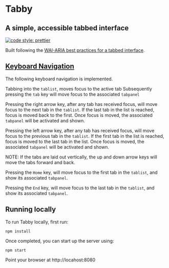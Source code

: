 # Tabby

## A simple, accessible tabbed interface

[![code style: prettier](https://img.shields.io/badge/code_style-prettier-ff69b4.svg?style=flat-square)](https://github.com/prettier/prettier)

Built following the [WAI-ARIA best practices for a tabbed interface](https://www.w3.org/TR/wai-aria-practices/#tabpanel).

## [Keyboard Navigation](https://www.w3.org/TR/wai-aria-practices/examples/tabs/tabs-1/tabs.html#kbd_label)

The following keyboard navigation is implemented.

Tabbing into the `tablist`, moves focus to the active tab
Subsequently pressing the `tab` key will move focus to the associated `tabpanel`

Pressing the right arrow key, after any tab has received focus, will move focus to the next tab in the `tablist`. If the last tab in the list is reached, focus is moved back to the first. Once focus is moved, the associated `tabpanel` will be activated and shown.

Pressing the left arrow key, after any tab has received focus, will move focus to the previous tab in the `tablist`. If the first tab in the list is reached, focus is moved to the last tab in the list. Once focus is moved, the associated `tabpanel` will be activated and shown.

NOTE: If the tabs are laid out vertically, the up and down arrow keys will move the tabs forward and back.

Pressing the `Home` key, will move focus to the first tab in the `tablist`, and show its associated `tabpanel`.

Pressing the `End` key, will move focus to the last tab in the `tablist`, and show its associated `tabpanel`.

## Running locally

To run Tabby locally, first run:

```
npm install
```

Once completed, you can start up the server using:

```
npm start
```

Point your browser at http://locahost:8080
